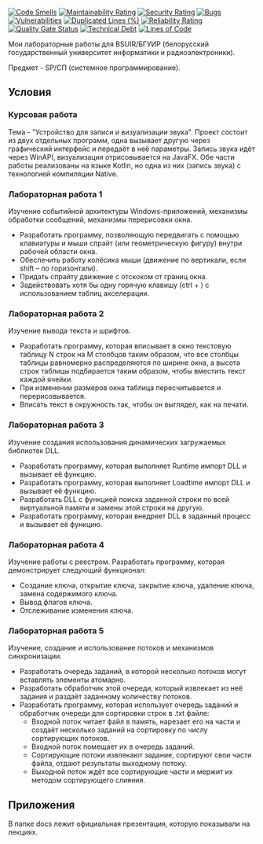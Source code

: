 [![Code Smells][code_smells_badge]][code_smells_link]
[![Maintainability Rating][maintainability_rating_badge]][maintainability_rating_link]
[![Security Rating][security_rating_badge]][security_rating_link]
[![Bugs][bugs_badge]][bugs_link]
[![Vulnerabilities][vulnerabilities_badge]][vulnerabilities_link]
[![Duplicated Lines (%)][duplicated_lines_density_badge]][duplicated_lines_density_link]
[![Reliability Rating][reliability_rating_badge]][reliability_rating_link]
[![Quality Gate Status][quality_gate_status_badge]][quality_gate_status_link]
[![Technical Debt][technical_debt_badge]][technical_debt_link]
[![Lines of Code][lines_of_code_badge]][lines_of_code_link]

Мои лабораторные работы для BSUIR/БГУИР (белорусский государственный университет информатики и радиоэлектроники).

Предмет - SP/СП (системное программирование).

## Условия

### Курсовая работа

Тема - "Устройство для записи и визуализации звука". Проект состоит из двух отдельных программ, одна вызывает другую
через графический интерфейс и передаёт в неё параметры. Запись звука идёт через WinAPI, визуализация отрисовывается на
JavaFX. Обе части работы реализованы на языке Kotlin, но одна из них (запись звука) с технологией компиляции Native.

### Лабораторная работа 1

Изучение событийной архитектуры Windows-приложений, механизмы обработки сообщений, механизмы перерисовки окна.

* Разработать программу, позволяющую передвигать с помощью клавиатуры и мыши спрайт (или геометрическую фигуру) внутри
  рабочей области окна.
* Обеспечить работу колёсика мыши (движение по вертикали, если shift – по горизонтали).
* Придать спрайту движение с отскоком от границ окна.
* Задействовать хотя бы одну горячую клавишу (ctrl + <smth>) с использованием таблиц акселерации.

### Лабораторная работа 2

Изучение вывода текста и шрифтов.

* Разработать программу, которая вписывает в окно текстовую таблицу N строк на M столбцов таким образом, что все столбцы
  таблицы равномерно распределяются по ширине окна, а высота строк таблицы подбирается таким образом, чтобы вместить
  текст каждой ячейки.
* При изменении размеров окна таблица пересчитывается и перерисовывается.
* Вписать текст в окружность так, чтобы он выглядел, как на печати.

### Лабораторная работа 3

Изучение создания использования динамических загружаемых библиотек DLL.

* Разработать программу, которая выполняет Runtime импорт DLL и вызывает её функцию.
* Разработать программу, которая выполняет Loadtime импорт DLL и вызывает её функцию.
* Разработать DLL с функцией поиска заданной строки по всей виртуальной памяти и замены этой строки на другую.
* Разработать программу, которая внедряет DLL в заданный процесс и вызывает её функцию.

### Лабораторная работа 4

Изучение работы с реестром. Разработать программу, которая демонстрирует следующий функционал:

* Создание ключа, открытие ключа, закрытие ключа, удаление ключа, замена содержимого ключа.
* Вывод флагов ключа.
* Отслеживание изменения ключа.

### Лабораторная работа 5

Изучение, создание и использование потоков и механизмов синхронизации.

* Разработать очередь заданий, в которой несколько потоков могут вставлять элементы атомарно.
* Разработать обработчик этой очереди, который извлекает из неё задания и раздаёт заданному количеству потоков.
* Разработать программу, которая использует очередь заданий и обработчик очереди для сортировки строк в .txt файле:
    * Входной поток читает файл в память, нарезает его на части и создаёт несколько заданий на сортировку по числу
      сортирующих потоков.
    * Входной поток помещает их в очередь заданий.
    * Сортирующие потоки извлекают задание, сортируют свои части файла, отдают результаты выходному потоку.
    * Выходной поток ждёт все сортирующие части и мержит их методом сортирующего слияния.

## Приложения

В папке docs лежит официальная презентация, которую показывали на лекциях.

<!----------------------------------------------------------------------------->

[code_smells_badge]: https://sonarcloud.io/api/project_badges/measure?project=Hummel009_System-Programming&metric=code_smells

[code_smells_link]: https://sonarcloud.io/summary/overall?id=Hummel009_System-Programming

[maintainability_rating_badge]: https://sonarcloud.io/api/project_badges/measure?project=Hummel009_System-Programming&metric=sqale_rating

[maintainability_rating_link]: https://sonarcloud.io/summary/overall?id=Hummel009_System-Programming

[security_rating_badge]: https://sonarcloud.io/api/project_badges/measure?project=Hummel009_System-Programming&metric=security_rating

[security_rating_link]: https://sonarcloud.io/summary/overall?id=Hummel009_System-Programming

[bugs_badge]: https://sonarcloud.io/api/project_badges/measure?project=Hummel009_System-Programming&metric=bugs

[bugs_link]: https://sonarcloud.io/summary/overall?id=Hummel009_System-Programming

[vulnerabilities_badge]: https://sonarcloud.io/api/project_badges/measure?project=Hummel009_System-Programming&metric=vulnerabilities

[vulnerabilities_link]: https://sonarcloud.io/summary/overall?id=Hummel009_System-Programming

[duplicated_lines_density_badge]: https://sonarcloud.io/api/project_badges/measure?project=Hummel009_System-Programming&metric=duplicated_lines_density

[duplicated_lines_density_link]: https://sonarcloud.io/summary/overall?id=Hummel009_System-Programming

[reliability_rating_badge]: https://sonarcloud.io/api/project_badges/measure?project=Hummel009_System-Programming&metric=reliability_rating

[reliability_rating_link]: https://sonarcloud.io/summary/overall?id=Hummel009_System-Programming

[quality_gate_status_badge]: https://sonarcloud.io/api/project_badges/measure?project=Hummel009_System-Programming&metric=alert_status

[quality_gate_status_link]: https://sonarcloud.io/summary/overall?id=Hummel009_System-Programming

[technical_debt_badge]: https://sonarcloud.io/api/project_badges/measure?project=Hummel009_System-Programming&metric=sqale_index

[technical_debt_link]: https://sonarcloud.io/summary/overall?id=Hummel009_System-Programming

[lines_of_code_badge]: https://sonarcloud.io/api/project_badges/measure?project=Hummel009_System-Programming&metric=ncloc

[lines_of_code_link]: https://sonarcloud.io/summary/overall?id=Hummel009_System-Programming
